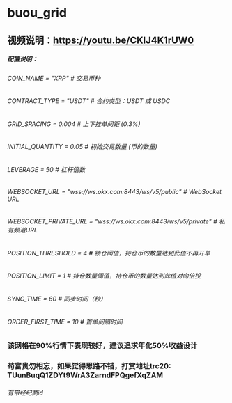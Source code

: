 # buou_grid
## 视频说明：https://youtu.be/CKlJ4K1rUW0


##### 配置说明：

###### COIN_NAME = "XRP"  # 交易币种

###### CONTRACT_TYPE = "USDT"  # 合约类型：USDT 或 USDC

###### GRID_SPACING = 0.004  # 上下挂单间距 (0.3%)

###### INITIAL_QUANTITY = 0.05  # 初始交易数量 (币的数量)

###### LEVERAGE = 50  # 杠杆倍数

###### WEBSOCKET_URL = "wss://ws.okx.com:8443/ws/v5/public"  # WebSocket URL

###### WEBSOCKET_PRIVATE_URL = "wss://ws.okx.com:8443/ws/v5/private"  # 私有频道URL

###### POSITION_THRESHOLD = 4  # 锁仓阈值，持仓币的数量达到此值不再开单

###### POSITION_LIMIT = 1  # 持仓数量阈值，持仓币的数量达到此值对向倍投

###### SYNC_TIME = 60  # 同步时间（秒）

###### ORDER_FIRST_TIME = 10  # 首单间隔时间



### 该网格在90%行情下表现较好，建议追求年化50%收益设计
### 苟富贵勿相忘，如果觉得思路不错，打赏地址trc20: TUunBuqQ1ZDYt9WrA3ZarndFPQgefXqZAM

###### 有带经纪商id
